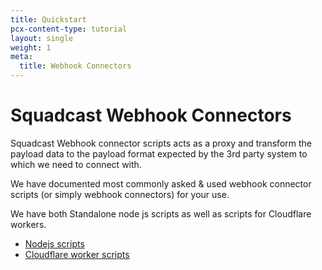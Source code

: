 ```yaml
---
title: Quickstart
pcx-content-type: tutorial
layout: single
weight: 1
meta:
  title: Webhook Connectors
---
```


# Squadcast Webhook Connectors

Squadcast Webhook connector scripts acts as a proxy and transform the payload data to the payload format expected by the 3rd party system to which we need to connect with.

We have documented most commonly asked & used webhook connector scripts (or simply webhook connectors) for your use.

We have both Standalone node js scripts as well as scripts for Cloudflare workers.  

- [Nodejs scripts](./nodejs/)
- [Cloudflare worker scripts](./cloudflare-worker/)